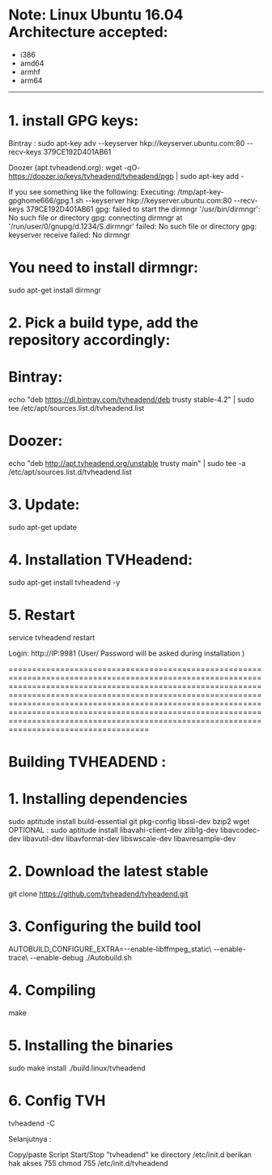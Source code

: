 # Note: Linux Ubuntu 16.04 Architecture accepted: 

- i386
- amd64
- armhf 
- arm64

________________________________________________________________________________________________

# 1. install GPG keys:
Bintray :
 sudo apt-key adv --keyserver hkp://keyserver.ubuntu.com:80 --recv-keys 379CE192D401AB61 

Doozer (apt.tvheadend.org):
 wget -qO- https://doozer.io/keys/tvheadend/tvheadend/pgp | sudo apt-key add -

If you see something like the following:
Executing: /tmp/apt-key-gpghome666/gpg.1.sh --keyserver hkp://keyserver.ubuntu.com:80 --recv-keys 379CE192D401AB61
gpg: failed to start the dirmngr '/usr/bin/dirmngr': No such file or directory
gpg: connecting dirmngr at '/run/user/0/gnupg/d.1234/S.dirmngr' failed: No such file or directory
gpg: keyserver receive failed: No dirmngr
>>>>>>>>>>>>>>>>>>>>>>>>

# You need to install dirmngr:
 sudo apt-get install dirmngr

>>>>>>>>>>>>>>>>>>>>>>>>

# 2. Pick a build type, add the repository accordingly:

# Bintray:
 echo "deb https://dl.bintray.com/tvheadend/deb trusty stable-4.2" | sudo tee /etc/apt/sources.list.d/tvheadend.list

# Doozer:
 echo "deb http://apt.tvheadend.org/unstable trusty main" | sudo tee -a /etc/apt/sources.list.d/tvheadend.list

>>>>>>>>>>>>>>>>>>>>>>>>

# 3. Update:
 sudo apt-get update

>>>>>>>>>>>>>>>>>>>>>>>>

# 4. Installation TVHeadend:
 sudo apt-get install tvheadend -y

# 5. Restart
 service tvheadend restart

>>>>>>>>>>>>>>>>>>>>>>>>
Login: 
http://IP:9981
(User/ Password will be asked during installation )

========================================================================================================================================================================================================================================================================================================================================================================================================================

# Building TVHEADEND :
# 1. Installing dependencies
 sudo aptitude install build-essential git pkg-config libssl-dev bzip2 wget
 OPTIONAL :
 sudo aptitude install libavahi-client-dev zlib1g-dev libavcodec-dev libavutil-dev libavformat-dev libswscale-dev libavresample-dev

# 2. Download the latest stable
 git clone https://github.com/tvheadend/tvheadend.git

# 3. Configuring the build tool
 AUTOBUILD_CONFIGURE_EXTRA=--enable-libffmpeg_static\ --enable-trace\ --enable-debug ./Autobuild.sh

# 4. Compiling
 make

# 5. Installing the binaries
 sudo make install
 ./build.linux/tvheadend

# 6. Config TVH 
 tvheadend -C

Selanjutnya :
<p>Copy/paste Script Start/Stop "tvheadend" ke directory /etc/init.d
berikan hak akses 755
chmod 755 /etc/init.d/tvheadend
